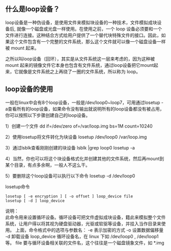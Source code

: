 ## 什么是loop设备？
loop设备是一种伪设备，是使用文件来模拟块设备的一种技术，文件模拟成块设备后, 就像一个磁盘或光盘一样使用。在使用之前，一个 loop 设备必须要和一个文件进行连接。这种结合方式给用户提供了一个替代块特殊文件的接口。因此，如果这个文件包含有一个完整的文件系统，那么这个文件就可以像一个磁盘设备一样被 mount 起来。

之所以叫loop设备（回环），其实是从文件系统这一层来考虑的，因为这种被 mount 起来的镜像文件它本身也包含有文件系统，通过loop设备把它mount起来，它就像是文件系统之上再绕了一圈的文件系统，所以称为 loop。

## loop设备的使用
一般在linux中会有8个loop设备，一般是/dev/loop0~loop7，可用通过losetup -a查看所有的loop设备，如果命令没有输出就说明所有的loop设备都没有被占用，你可以按照以下步骤创建自己的loop设备。

1）创建一个文件
dd if=/dev/zero of=/var/loop.img bs=1M count=10240

2）使用losetup将文件转化为块设备
losetup /dev/loop0 /var/loop.img

3）通过lsblk查看刚刚创建的块设备
lsblk |grep loop0
losetup -a

4）当然，你也可以将这个块设备格式化并创建其他的文件系统，然后再mount到某个目录，有点多余啊，一般人不这么干。

5）要删除这个loop设备可以执行以下命令
losetup -d /dev/loop0


losetup命令

    losetup [ -e encryption ] [ -o offset ] loop_device file
    losetup [ -d ] loop_device

说明：             
此命令用来设置循环设备。循环设备可把文件虚拟成块设备，籍此来模拟整个文件系统，让用户得以将其视为硬盘驱动器，光驱或软驱等设备，并挂入当作目录来使用。
上面，命令格式中的选项与参数名：
-e 表示加密的方式
-o 设置数据偏移量
-d 卸载设备
loop_device 循环设备名，在 linux 下如 /dev/loop0 , /dev/loop1 等。
file 要与循环设备相关联的文件名，这个往往是一个磁盘镜象文件，如 *.img

